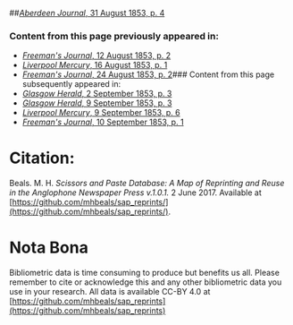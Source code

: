 ##[*Aberdeen Journal*, 31 August 1853, p. 4](https://mhbeals.github.io/sap_html/Aberdeen-Journal/Aberdeen-Journal-31-August-1853-p-4)

### Content from this page previously appeared in:
+ [*Freeman's Journal*, 12 August 1853, p. 2](https://mhbeals.github.io/sap_html/Freeman's-Journal/Freeman's-Journal-12-August-1853-p-2)
+ [*Liverpool Mercury*, 16 August 1853, p. 1](https://mhbeals.github.io/sap_html/Liverpool-Mercury/Liverpool-Mercury-16-August-1853-p-1)
+ [*Freeman's Journal*, 24 August 1853, p. 2](https://mhbeals.github.io/sap_html/Freeman's-Journal/Freeman's-Journal-24-August-1853-p-2)### Content from this page subsequently appeared in:
+ [*Glasgow Herald*, 2 September 1853, p. 3](https://mhbeals.github.io/sap_html/Glasgow-Herald/Glasgow-Herald-2-September-1853-p-3)
+ [*Glasgow Herald*, 9 September 1853, p. 3](https://mhbeals.github.io/sap_html/Glasgow-Herald/Glasgow-Herald-9-September-1853-p-3)
+ [*Liverpool Mercury*, 9 September 1853, p. 6](https://mhbeals.github.io/sap_html/Liverpool-Mercury/Liverpool-Mercury-9-September-1853-p-6)
+ [*Freeman's Journal*, 10 September 1853, p. 1](https://mhbeals.github.io/sap_html/Freeman's-Journal/Freeman's-Journal-10-September-1853-p-1)
                    
# Citation: 

Beals. M. H. *Scissors and Paste Database: A Map of Reprinting and Reuse in the Anglophone Newspaper Press v.1.0.1.* 2 June 2017. Available at [https://github.com/mhbeals/sap_reprints/](https://github.com/mhbeals/sap_reprints/). 
                    
# Nota Bona

Bibliometric data is time consuming to produce but benefits us all. Please remember to cite or acknowledge this and any other bibliometric data you use in your research. All data is available CC-BY 4.0 at [https://github.com/mhbeals/sap_reprints](https://github.com/mhbeals/sap_reprints)